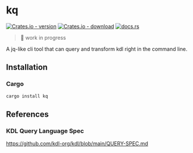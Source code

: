# kq

[![Crates.io - version](https://img.shields.io/crates/v/kq)](https://crates.io/crates/kq)
[![Crates.io - download](https://img.shields.io/crates/d/kq)](https://crates.io/crates/kq)
[![docs.rs](https://img.shields.io/docsrs/kq)](https://docs.rs/kq)

>  🚧 work in progress

A jq-like cli tool that can query and transform kdl right in the command line.

## Installation

### Cargo

```sh
cargo install kq
```

## References

### KDL Query Language Spec

https://github.com/kdl-org/kdl/blob/main/QUERY-SPEC.md
